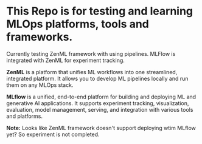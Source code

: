 # This Repo is for testing and learning MLOps platforms, tools and frameworks.

Currently testing ZenML framework with using pipelines. MLFlow is integrated with ZenML for experiment tracking. 

**ZenML** is a platform that unifies ML workflows into one streamlined, integrated platform. It allows you to develop ML pipelines locally and run them on any MLOps stack.

**MLflow** is a unified, end-to-end platform for building and deploying ML and generative AI applications. It supports experiment tracking, visualization, evaluation, model management, serving, and integration with various tools and platforms. 

**Note:** Looks like ZenML framework doesn't support deploying wtim MLflow yet? So experiment is not completed. 